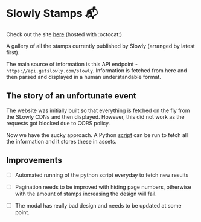 # Slowly Stamps :mailbox_with_mail:

Check out the site [here](https://dvaruas.github.io/slowlystamps/) (hosted with
:octocat:)

A gallery of all the stamps currently published by Slowly (arranged by latest
first).

The main source of information is this API endpoint -
`https://api.getslowly.com/slowly`. Information is fetched from here and then
parsed and displayed in a human understandable format.

## The story of an unfortunate event

The website was initially built so that everything is fetched on the fly from
the SLowly CDNs and then displayed. However, this did not work as the requests
got blocked due to CORS policy.

Now we have the sucky approach. A Python [script](./src/pyservice/main.py) can
be run to fetch all the information and it stores these in assets.

## Improvements

* [ ] Automated running of the python script everyday to fetch new results

* [ ] Pagination needs to be improved with hiding page numbers, otherwise with
  the amount of stamps increasing the design will fail.

* [ ] The modal has really bad design and needs to be updated at some point.
